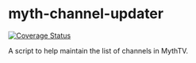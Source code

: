 # myth-channel-updater

[![Coverage Status](https://coveralls.io/repos/github/andrewjw/myth-channel-updater/badge.svg?branch=main)](https://coveralls.io/github/andrewjw/myth-channel-updater?branch=master)

A script to help maintain the list of channels in MythTV.
